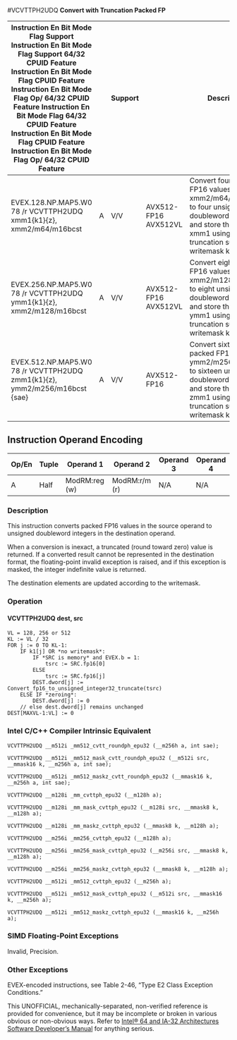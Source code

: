 #VCVTTPH2UDQ
**Convert with Truncation Packed FP**

| Instruction En Bit Mode Flag Support Instruction En Bit Mode Flag Support 64/32 CPUID Feature Instruction En Bit Mode Flag CPUID Feature Instruction En Bit Mode Flag Op/ 64/32 CPUID Feature Instruction En Bit Mode Flag 64/32 CPUID Feature Instruction En Bit Mode Flag CPUID Feature Instruction En Bit Mode Flag Op/ 64/32 CPUID Feature |     | Support |                      | Description                                                                                                                                                             |
| ---------------------------------------------------------------------------------------------------------------------------------------------------------------------------------------------------------------------------------------------------------------------------------------------------------------------------------------------- | --- | ------- | -------------------- | ----------------------------------------------------------------------------------------------------------------------------------------------------------------------- |
| EVEX.128.NP.MAP5.W0 78 /r VCVTTPH2UDQ xmm1{k1}{z}, xmm2/m64/m16bcst                                                                                                                                                                                                                                                                            | A   | V/V     | AVX512-FP16 AVX512VL | Convert four packed FP16 values in xmm2/m64/m16bcst to four unsigned doubleword integers, and store the result in xmm1 using truncation subject to writemask k1.        |
| EVEX.256.NP.MAP5.W0 78 /r VCVTTPH2UDQ ymm1{k1}{z}, xmm2/m128/m16bcst                                                                                                                                                                                                                                                                           | A   | V/V     | AVX512-FP16 AVX512VL | Convert eight packed FP16 values in xmm2/m128/m16bcst to eight unsigned doubleword integers, and store the result in ymm1 using truncation subject to writemask k1.     |
| EVEX.512.NP.MAP5.W0 78 /r VCVTTPH2UDQ zmm1{k1}{z}, ymm2/m256/m16bcst {sae}                                                                                                                                                                                                                                                                     | A   | V/V     | AVX512-FP16          | Convert sixteen packed FP16 values in ymm2/m256/m16bcst to sixteen unsigned doubleword integers, and store the result in zmm1 using truncation subject to writemask k1. |

## Instruction Operand Encoding

| Op/En | Tuple | Operand 1     | Operand 2     | Operand 3 | Operand 4 |
| ----- | ----- | ------------- | ------------- | --------- | --------- |
| A     | Half  | ModRM:reg (w) | ModRM:r/m (r) | N/A       | N/A       |

### Description

This instruction converts packed FP16 values in the source operand to unsigned doubleword integers in the destination operand.

When a conversion is inexact, a truncated (round toward zero) value is returned. If a converted result cannot be represented in the destination format, the floating-point invalid exception is raised, and if this exception is masked, the integer indefinite value is returned.

The destination elements are updated according to the writemask.

### Operation

#### VCVTTPH2UDQ dest, src

```
VL = 128, 256 or 512
KL := VL / 32
FOR j := 0 TO KL-1:
    IF k1[j] OR *no writemask*:
        IF *SRC is memory* and EVEX.b = 1:
            tsrc := SRC.fp16[0]
        ELSE
            tsrc := SRC.fp16[j]
        DEST.dword[j] := Convert_fp16_to_unsigned_integer32_truncate(tsrc)
    ELSE IF *zeroing*:
        DEST.dword[j] := 0
    // else dest.dword[j] remains unchanged
DEST[MAXVL-1:VL] := 0

```

### Intel C/C++ Compiler Intrinsic Equivalent

```
VCVTTPH2UDQ __m512i _mm512_cvtt_roundph_epu32 (__m256h a, int sae);

```

```
VCVTTPH2UDQ __m512i _mm512_mask_cvtt_roundph_epu32 (__m512i src, __mmask16 k, __m256h a, int sae);

```

```
VCVTTPH2UDQ __m512i _mm512_maskz_cvtt_roundph_epu32 (__mmask16 k, __m256h a, int sae);

```

```
VCVTTPH2UDQ __m128i _mm_cvttph_epu32 (__m128h a);

```

```
VCVTTPH2UDQ __m128i _mm_mask_cvttph_epu32 (__m128i src, __mmask8 k, __m128h a);

```

```
VCVTTPH2UDQ __m128i _mm_maskz_cvttph_epu32 (__mmask8 k, __m128h a);

```

```
VCVTTPH2UDQ __m256i _mm256_cvttph_epu32 (__m128h a);

```

```
VCVTTPH2UDQ __m256i _mm256_mask_cvttph_epu32 (__m256i src, __mmask8 k, __m128h a);

```

```
VCVTTPH2UDQ __m256i _mm256_maskz_cvttph_epu32 (__mmask8 k, __m128h a);

```

```
VCVTTPH2UDQ __m512i _mm512_cvttph_epu32 (__m256h a);

```

```
VCVTTPH2UDQ __m512i _mm512_mask_cvttph_epu32 (__m512i src, __mmask16 k, __m256h a);

```

```
VCVTTPH2UDQ __m512i _mm512_maskz_cvttph_epu32 (__mmask16 k, __m256h a);

```

### SIMD Floating-Point Exceptions

Invalid, Precision.

### Other Exceptions

EVEX-encoded instructions, see Table 2-46, “Type E2 Class Exception Conditions.”

This UNOFFICIAL, mechanically-separated, non-verified reference is provided for convenience, but it may be
incomplete or broken in various obvious or non-obvious
ways. Refer to [Intel® 64 and IA-32 Architectures Software Developer’s Manual](https://software.intel.com/en-us/download/intel-64-and-ia-32-architectures-sdm-combined-volumes-1-2a-2b-2c-2d-3a-3b-3c-3d-and-4) for anything serious.
